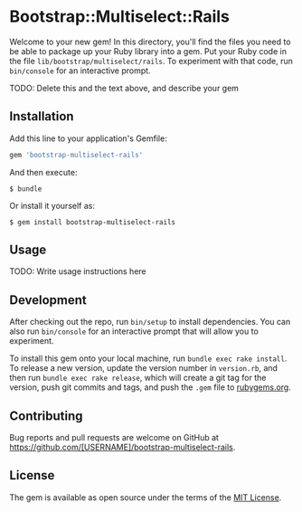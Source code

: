 # Bootstrap::Multiselect::Rails

Welcome to your new gem! In this directory, you'll find the files you need to be able to package up your Ruby library into a gem. Put your Ruby code in the file `lib/bootstrap/multiselect/rails`. To experiment with that code, run `bin/console` for an interactive prompt.

TODO: Delete this and the text above, and describe your gem

## Installation

Add this line to your application's Gemfile:

```ruby
gem 'bootstrap-multiselect-rails'
```

And then execute:

    $ bundle

Or install it yourself as:

    $ gem install bootstrap-multiselect-rails

## Usage

TODO: Write usage instructions here

## Development

After checking out the repo, run `bin/setup` to install dependencies. You can also run `bin/console` for an interactive prompt that will allow you to experiment.

To install this gem onto your local machine, run `bundle exec rake install`. To release a new version, update the version number in `version.rb`, and then run `bundle exec rake release`, which will create a git tag for the version, push git commits and tags, and push the `.gem` file to [rubygems.org](https://rubygems.org).

## Contributing

Bug reports and pull requests are welcome on GitHub at https://github.com/[USERNAME]/bootstrap-multiselect-rails.

## License

The gem is available as open source under the terms of the [MIT License](https://opensource.org/licenses/MIT).
